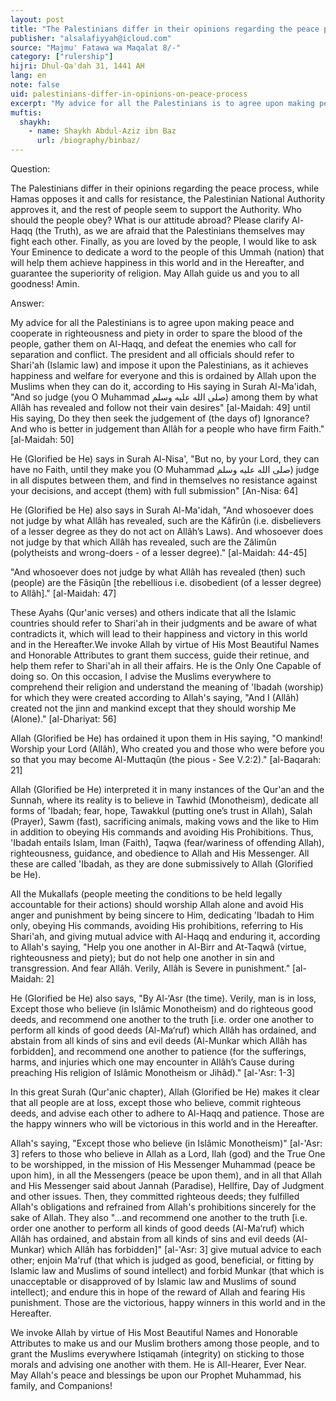 ```yaml
---
layout: post
title: "The Palestinians differ in their opinions regarding the peace process"
publisher: "alsalafiyyah@icloud.com"
source: "Majmu' Fatawa wa Maqalat 8/-"
category: ["rulership"]
hijri: Dhul-Qa'dah 31, 1441 AH
lang: en
note: false
uid: palestinians-differ-in-opinions-on-peace-process
excerpt: "My advice for all the Palestinians is to agree upon making peace and cooperate in righteousness and piety in order to spare the blood of the people, gather them on Al-Haqq, and defeat the enemies who call for separation and conflict."
muftis:
  shaykh: 
    - name: Shaykh Abdul-Aziz ibn Baz
      url: /biography/binbaz/
---
```


Question: 

The Palestinians differ in their opinions regarding the peace process, while Hamas opposes it and calls for resistance, the Palestinian National Authority approves it, and the rest of people seem to support the Authority. Who should the people obey? What is our attitude abroad? Please clarify Al-Haqq (the Truth), as we are afraid that the Palestinians themselves may fight each other. Finally, as you are loved by the people, I would like to ask Your Eminence to dedicate a word to the people of this Ummah (nation) that will help them achieve happiness in this world and in the Hereafter, and guarantee the superiority of religion. May Allah guide us and you to all goodness! Amin.

Answer: 

My advice for all the Palestinians is to agree upon making peace and cooperate in righteousness and piety in order to spare the blood of the people, gather them on Al-Haqq, and defeat the enemies who call for separation and conflict. The president and all officials should refer to Shari'ah (Islamic law) and impose it upon the Palestinians, as it achieves happiness and welfare for everyone and this is ordained by Allah upon the Muslims when they can do it, according to His saying in Surah Al-Ma'idah, "And so judge (you O Muhammad صلى الله عليه وسلم) among them by what Allâh has revealed and follow not their vain desires" [al-Maidah: 49] until His saying, Do they then seek the judgement of (the days of) Ignorance? And who is better in judgement than Allâh for a people who have firm Faith." [al-Maidah: 50]

He (Glorified be He) says in Surah Al-Nisa', "But no, by your Lord, they can have no Faith, until they make you (O Muhammad صلى الله عليه وسلم) judge in all disputes between them, and find in themselves no resistance against your decisions, and accept (them) with full submission" [An-Nisa: 64] 

He (Glorified be He) also says in Surah Al-Ma'idah, "And whosoever does not judge by what Allâh has revealed, such are the Kâfirûn (i.e. disbelievers of a lesser degree as they do not act on Allâh’s Laws). And whosoever does not judge by that which Allâh has revealed, such are the Zâlimûn (polytheists and wrong-doers - of a lesser degree)." [al-Maidah: 44-45]

"And whosoever does not judge by what Allâh has revealed (then) such (people) are the Fâsiqûn [the rebellious i.e. disobedient (of a lesser degree) to Allâh]." [al-Maidah: 47]

These Ayahs (Qur'anic verses) and others indicate that all the Islamic countries should refer to Shari'ah in their judgments and be aware of what contradicts it, which will lead to their happiness and victory in this world and in the Hereafter.We invoke Allah by virtue of His Most Beautiful Names and Honorable Attributes to grant them success, guide their retinue, and help them refer to Shari'ah in all their affairs. He is the Only One Capable of doing so. On this occasion, I advise the Muslims everywhere to comprehend their religion and understand the meaning of 'Ibadah (worship) for which they were created according to Allah's saying, "And I (Allâh) created not the jinn and mankind except that they should worship Me (Alone)." [al-Dhariyat: 56] 

Allah (Glorified be He) has ordained it upon them in His saying, "O mankind! Worship your Lord (Allâh), Who created you and those who were before you so that you may become Al-Muttaqûn (the pious - See V.2:2)." [al-Baqarah: 21] 

Allah (Glorified be He) interpreted it in many instances of the Qur'an and the Sunnah, where its reality is to believe in Tawhid (Monotheism), dedicate all forms of 'Ibadah; fear, hope, Tawakkul (putting one’s trust in Allah), Salah (Prayer), Sawm (fast), sacrificing animals, making vows and the like to Him in addition to obeying His commands and avoiding His Prohibitions. Thus, 'Ibadah entails Islam, Iman (Faith), Taqwa (fear/wariness of offending Allah), righteousness, guidance, and obedience to Allah and His Messenger. All these are called 'Ibadah, as they are done submissively to Allah (Glorified be He).

All the Mukallafs (people meeting the conditions to be held legally accountable for their actions) should worship Allah alone and avoid His anger and punishment by being sincere to Him, dedicating 'Ibadah to Him only, obeying His commands, avoiding His prohibitions, referring to His Shari'ah, and giving mutual advice with Al-Haqq and enduring it, according to Allah's saying, "Help you one another in Al-Birr and At-Taqwâ (virtue, righteousness and piety); but do not help one another in sin and transgression. And fear Allâh. Verily, Allâh is Severe in punishment." [al-Maidah: 2] 

He (Glorified be He) also says, "By Al-‘Asr (the time). Verily, man is in loss, Except those who believe (in Islâmic Monotheism) and do righteous good deeds, and recommend one another to the truth [i.e. order one another to perform all kinds of good deeds (Al-Ma‘ruf) which Allâh has ordained, and abstain from all kinds of sins and evil deeds (Al-Munkar which Allâh has forbidden], and recommend one another to patience (for the sufferings, harms, and injuries which one may encounter in Allâh’s Cause during preaching His religion of Islâmic Monotheism or Jihâd)." [al-'Asr: 1-3]

In this great Surah (Qur'anic chapter), Allah (Glorified be He) makes it clear that all people are at loss, except those who believe, commit righteous deeds, and advise each other to adhere to Al-Haqq and patience. Those are the happy winners who will be victorious in this world and in the Hereafter.

Allah's saying, "Except those who believe (in Islâmic Monotheism)" [al-'Asr: 3] refers to those who believe in Allah as a Lord, Ilah (god) and the True One to be worshipped, in the mission of His Messenger Muhammad (peace be upon him), in all the Messengers (peace be upon them), and in all that Allah and His Messenger said about Jannah (Paradise), Hellfire, Day of Judgment and other issues. Then, they committed righteous deeds; they fulfilled Allah's obligations and refrained from Allah's prohibitions sincerely for the sake of Allah. They also "...and recommend one another to the truth [i.e. order one another to perform all kinds of good deeds (Al-Ma‘ruf) which Allâh has ordained, and abstain from all kinds of sins and evil deeds (Al-Munkar) which Allâh has forbidden]" [al-'Asr: 3] give mutual advice to each other; enjoin Ma'ruf (that which is judged as good, beneficial, or fitting by Islamic law and Muslims of sound intellect) and forbid Munkar (that which is unacceptable or disapproved of by Islamic law and Muslims of sound intellect); and endure this in hope of the reward of Allah and fearing His punishment. Those are the victorious, happy winners in this world and in the Hereafter.

We invoke Allah by virtue of His Most Beautiful Names and Honorable Attributes to make us and our Muslim brothers among those people, and to grant the Muslims everywhere Istiqamah (integrity) on sticking to those morals and advising one another with them. He is All-Hearer, Ever Near. May Allah's peace and blessings be upon our Prophet Muhammad, his family, and Companions!
